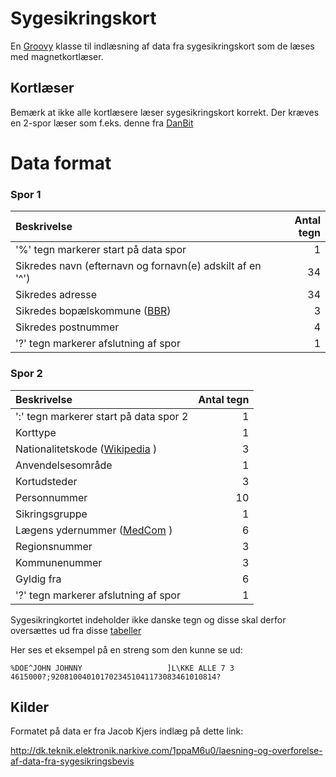 # Sygesikringskort

En [Groovy](http://groovy-lang.org/) klasse til indlæsning af data fra sygesikringskort som de læses med magnetkortlæser.

## Kortlæser
Bemærk at ikke alle kortlæsere læser sygesikringskort korrekt.
Der kræves en 2-spor læser som f.eks. denne fra [DanBit](http://www.danbit.dk/da/stregkode-magnetkort-rfid-pos-og-printer/11131-3-spors-magnetkortlaeser-med-usb-interface--til-sundhedskort--medlemskort-mm--med---oe-aa--sort.html)

# Data format

### Spor 1

|Beskrivelse| Antal tegn |
|:----------|-----------:|
|'%' tegn markerer start på data spor | 1 |
|Sikredes navn (efternavn og fornavn(e) adskilt af en '^')| 34 |
|Sikredes adresse | 34 |
|Sikredes bopælskommune ([BBR](https://teknik.bbr.dk/kodelister/0/1/0/Kommunekode)) | 3 |
|Sikredes postnummer | 4 |
|'?' tegn markerer afslutning af spor | 1 |

### Spor 2

|Beskrivelse| Antal tegn |
|:----------|-----------:|
|':' tegn markerer start på data spor 2 | 1 |
|Korttype | 1 |
|Nationalitetskode ([Wikipedia](https://da.wikipedia.org/wiki/ISO_3166-1) )| 3 |
|Anvendelsesområde | 1 |
|Kortudsteder | 3 |
|Personnummer | 10 |
|Sikringsgruppe |1 |
|Lægens ydernummer ([MedCom](https://www.medcom.dk/opslag/koder-tabeller-ydere/yderelokationsnumre/laegepraksis-i-danmark) )| 6 |
|Regionsnummer | 3 |
|Kommunenummer | 3 |
|Gyldig fra | 6 |
|'?' tegn markerer afslutning af spor | 1 |

Sygesikringkortet indeholder ikke danske tegn og disse skal derfor oversættes ud fra disse [tabeller](https://en.wikipedia.org/wiki/National_Replacement_Character_Set)

Her ses et eksempel på en streng som den kunne se ud:

    %DOE^JOHN JOHNNY                   ]L\KKE ALLE 7 3                   4615000?;9208100401017023451041173083461010814?

## Kilder
Formatet på data er fra Jacob Kjers indlæg på dette link:

http://dk.teknik.elektronik.narkive.com/1ppaM6u0/laesning-og-overforelse-af-data-fra-sygesikringsbevis
